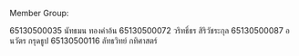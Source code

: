 Member Group:

65130500035 นัทธมน ทองคำอ้น
65130500072 วริทธิ์ธร สิริวัชระกุล
65130500087 อนวัตร กรุดธูป
65130500116 ลัทธวิทย์ กทิศาสตร์
